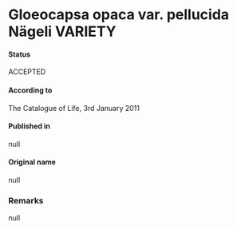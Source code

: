 # Gloeocapsa opaca var. pellucida Nägeli VARIETY

#### Status
ACCEPTED

#### According to
The Catalogue of Life, 3rd January 2011

#### Published in
null

#### Original name
null

### Remarks
null